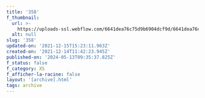 ```yaml
---
title: '358'
f_thumbnail:
  url: >-
    https://uploads-ssl.webflow.com/6641dea76c75d9b6904dcf9d/6641dea76c75d9b6904dd303_358.jpg
  alt: null
slug: '358'
updated-on: '2021-12-15T15:23:11.963Z'
created-on: '2021-12-14T11:42:23.945Z'
published-on: '2024-05-13T09:35:37.825Z'
f_status: false
f_category: XS
f_afficher-la-racine: false
layout: '[archive].html'
tags: archive
---
```



